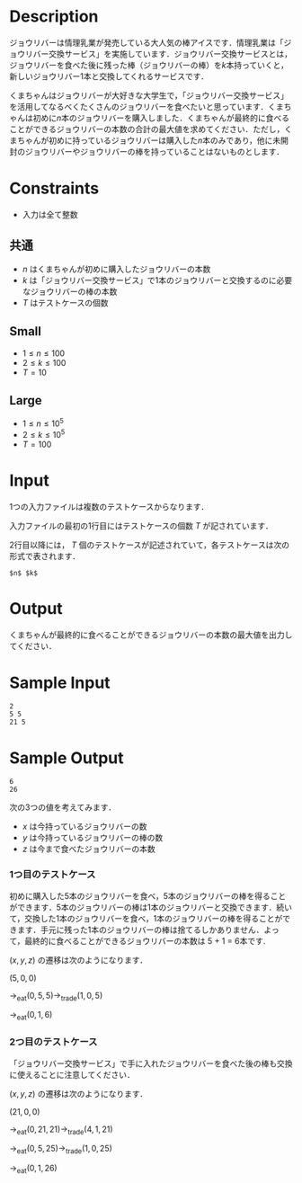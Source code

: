 # Description
ジョウリバーは情理乳業が発売している大人気の棒アイスです．情理乳業は「ジョウリバー交換サービス」を実施しています．ジョウリバー交換サービスとは，ジョウリバーを食べた後に残った棒（ジョウリバーの棒）を$k$本持っていくと，新しいジョウリバー1本と交換してくれるサービスです．

くまちゃんはジョウリバーが大好きな大学生で，「ジョウリバー交換サービス」を活用してなるべくたくさんのジョウリバーを食べたいと思っています．くまちゃんは初めに$n$本のジョウリバーを購入しました．くまちゃんが最終的に食べることができるジョウリバーの本数の合計の最大値を求めてください．ただし，くまちゃんが初めに持っているジョウリバーは購入した$n$本のみであり，他に未開封のジョウリバーやジョウリバーの棒を持っていることはないものとします．

# Constraints
* 入力は全て整数

## 共通
* $n$ はくまちゃんが初めに購入したジョウリバーの本数
* $k$ は「ジョウリバー交換サービス」で1本のジョウリバーと交換するのに必要なジョウリバーの棒の本数
* $T$ はテストケースの個数

## Small
* $1 \leq n \leq 100$
* $2 \leq k \leq 100$
* $T = 10$

## Large
* $1 \leq n \leq 10^5$
* $2 \leq k \leq 10^5$
* $T = 100$

# Input

1つの入力ファイルは複数のテストケースからなります．

入力ファイルの最初の1行目にはテストケースの個数 $T$ が記されています．

2行目以降には， $T$ 個のテストケースが記述されていて，各テストケースは次の形式で表されます．

```
$n$ $k$
```

# Output

くまちゃんが最終的に食べることができるジョウリバーの本数の最大値を出力してください．

# Sample Input
```
2
5 5
21 5
```

# Sample Output
```
6
26
```

次の3つの値を考えてみます．
* $x$ は今持っているジョウリバーの数
* $y$ は今持っているジョウリバーの棒の数
* $z$ は今まで食べたジョウリバーの本数

### 1つ目のテストケース
初めに購入した5本のジョウリバーを食べ，5本のジョウリバーの棒を得ることができます．5本のジョウリバーの棒は1本のジョウリバーと交換できます．続いて，交換した1本のジョウリバーを食べ，1本のジョウリバーの棒を得ることができます．手元に残った1本のジョウリバーの棒は捨てるしかありません．よって，最終的に食べることができるジョウリバーの本数は 5 + 1 = 6本です.  

$(x, y, z)$ の遷移は次のようになります．

$(5, 0, 0)$

$\to_{\mathrm{eat}} (0, 5, 5) \to_{\mathrm{trade}} (1, 0, 5)$

$\to_{\mathrm{eat}} (0, 1, 6)$

### 2つ目のテストケース

「ジョウリバー交換サービス」で手に入れたジョウリバーを食べた後の棒も交換に使えることに注意してください．

$(x, y, z)$ の遷移は次のようになります．

$(21, 0, 0)$

$\to_{\mathrm{eat}} (0, 21, 21)  \to_{\mathrm{trade}} (4, 1, 21)$

$\to_{\mathrm{eat}} (0, 5, 25) \to_{\mathrm{trade}} (1, 0, 25)$

$\to_{\mathrm{eat}} (0, 1, 26)$

